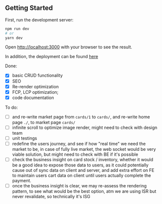 ## Getting Started

First, run the development server:

```bash
npm run dev
# or
yarn dev
```

Open [http://localhost:3000](http://localhost:3000) with your browser to see the result.

In addition, the deployment can be found [here](https://opn-th-front-end-challenges-s-nuttapong.vercel.app/cards/1)

Done:
- [x] basic CRUD functionality
- [x] SEO
- [x] Re-render optimization
- [x] FCP, LCP optimization; 
- [x] code documentation

To do:
- [ ] and re-write market page from `cards/1` to `cards/`, and re-write home page `./`, to market page `cards/` 
- [ ] infinite scroll to optimize image render, might need to check with design team  
- [ ] unit testings
- [ ] redefine the users journey, and see if how "real time" we need the market to be, in case of fully live market, the web socket would be very viable solution, but might need to check with BE if it's possible
- [ ] check the business insight on card stock / inventory, whether it would be a good idea to expose those data to users, as it could potentially cause out of sync data on client and server, and add extra effort on FE to maintain users cart data on client until users actually complete the payment.  
- [ ] once the business insight is clear, we may re-assess the rendering pattern, to see what would be the best option, atm we are using ISR but never revalidate, so technically it's ISG
